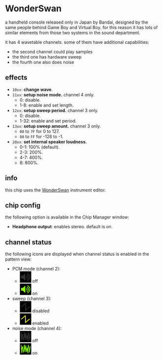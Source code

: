 # WonderSwan

a handheld console released only in Japan by Bandai, designed by the same people behind Game Boy and Virtual Boy.
for this reason it has lots of similar elements from those two systems in the sound department.

it has 4 wavetable channels. some of them have additional capabilities:
- the second channel could play samples
- the third one has hardware sweep
- the fourth one also does noise

## effects

- `10xx`: **change wave**.
- `11xx`: **setup noise mode.** channel 4 only.
  - 0: disable.
  - 1-8: enable and set length.
- `12xx`: **setup sweep period.** channel 3 only.
  - 0: disable.
  - 1-32: enable and set period.
- `13xx`: **setup sweep amount.** channel 3 only.
  - `00` to `7F` for 0 to 127.
  - `80` to `FF` for -128 to -1.
- `20xx`: **set internal speaker loudness.**
  - 0-1: 100% (default).
  - 2-3: 200%.
  - 4-7: 400%.
  - 8: 800%.

## info

this chip uses the [WonderSwan](../4-instrument/wonderswan.md) instrument editor.

## chip config

the following option is available in the Chip Manager window:

- **Headphone output**: enables stereo. default is on.

## channel status

the following icons are displayed when channel status is enabled in the pattern view:

- PCM mode (channel 2):
  - ![PCM mode off](status-Swan-PCM-off.png) off
  - ![PCM mode on](status-Swan-PCM-on.png) on
- sweep (channel 3):
  - ![sweep mode off](status-Swan-sweep-off.png) disabled
  - ![sweep mode on](status-Swan-sweep-on.png) enabled
- noise mode (channel 4):
  - ![noise mode off](status-Swan-noise-off.png) off
  - ![noise mode on](status-Swan-noise-on.png) on
